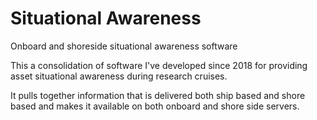 # Situational Awareness
Onboard and shoreside situational awareness software

This a consolidation of software I've developed since 2018 for providing asset 
situational awareness during research cruises.

It pulls together information that is delivered both ship based and shore based and makes it 
available on both onboard and shore side servers.
